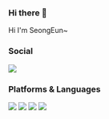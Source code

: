 ### Hi there 👋

Hi I'm SeongEun~

<h3><b>Social</b></h3>
<p> 
<a href="https://instagram.com/silsugve20?igshid=YTQwZjQ0NmI0OA=="><img src="https://img.shields.io/badge/Inatagram-E4405F.svg?style=flat-square&logo=Instagram&logoColor=white"/></a>
</p>

<h3><b>Platforms & Languages</b></h3>
<p>
  <img src="https://img.shields.io/badge/Java-007396?style=flat&logo=Java&logoColor=white" />
  <img src="https://img.shields.io/badge/Swift-FA7343?logo=Swift&logoColor=white"/>
  <img src="https://img.shields.io/badge/UIkit-2396F3?logo=UIkit&logoColor=white"/>
  <img src="https://img.shields.io/badge/Python-3776AB?logo=Java&logoColor=white"/>
</p>